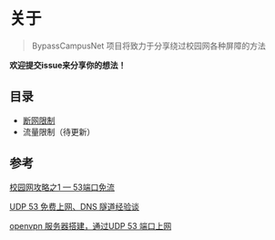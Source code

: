 # 关于

> BypassCampusNet 项目将致力于分享绕过校园网各种屏障的方法

**欢迎提交issue来分享你的想法！**

## 目录
- [断网限制][url-webAuth]
- 流量限制（待更新）

## 参考

[校园网攻略之1 — 53端口免流](https://www.lichanglin.cn/%E6%A0%A1%E5%9B%AD%E7%BD%91%E6%94%BB%E7%95%A5%E4%B9%8B1-53%E7%AB%AF%E5%8F%A3%E5%85%8D%E6%B5%81/)

[UDP 53 免费上网、DNS 隧道经验谈](https://www.bennythink.com/udp53.html)

[openvpn 服务器搭建，通过UDP 53 端口上网](https://www.jianshu.com/p/822931d3d784)


[url-webAuth]:  https://github.com/Umbrellazc/BypassCampusNet/blob/master/doc/bypass_webAuth.md

